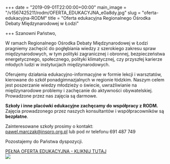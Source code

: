 +++
date = "2019-09-01T22:00:00+00:00"
main_image = "/v1567425211/rodm/OFERTA_EDUKACYJNA_e0a8dy.jpg"
slug = "oferta-edukacyjna-RODM"
title = "Oferta edukacyjna Regionalnego Ośrodka Debaty Międzynarodowej w Łodzi"

+++
Szanowni Państwo,  
  
W ramach Regionalnego Ośrodka Debaty Międzynarodowej w Łodzi pragniemy zachęcić do pogłębiania wiedzy z szerokiego zakresu spraw międzynarodowych, w tym polityki zagranicznej i obronnej, bezpieczeństwa energetycznego, społecznego, polityki klimatycznej, czy przyszłej karierze młodych ludzi w instytucjach międzynarodowych.  
  
Oferujemy działania edukacyjno-informacyjne w formie lekcji i warsztatów, kierowane do szkół ponadgimnazjalnych w regionie łódzkim. Naszym celem jest poszerzanie wiedzy młodzieży o świecie, uwrażliwianie na międzynarodowe problemy i zachęcanie do aktywności obywatelskiej. Prowadzone przez nas zajęcia są darmowe. 

**Szkoły i inne placówki edukacyjne zachęcamy do współpracy z RODM.** Zajęcia prowadzonego przez naszych konsultantów i współpracowników są **bezpłatne**.

Zainteresowane szkoły prosimy o kontakt:  
pawel.marczak@inspro.org.pl lub pod nr telefonu 691 487 749

Pozostajemy do Państwa dyspozycji.

[PEŁNA OFERTA EDUKACYJNA - KLIKNIJ TUTAJ](https://issuu.com/rodmlodzkie/docs/oferta_edukacyjna_rodm_lodz_2019 "Oferta edukacyjna RODM")  
![](https://res.cloudinary.com/inspro/image/upload/v1567424270/rodm/spreads_ip0b9x.gif)